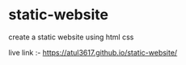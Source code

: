 # static-website
 create a static website using html css 

live link :- https://atul3617.github.io/static-website/ 
